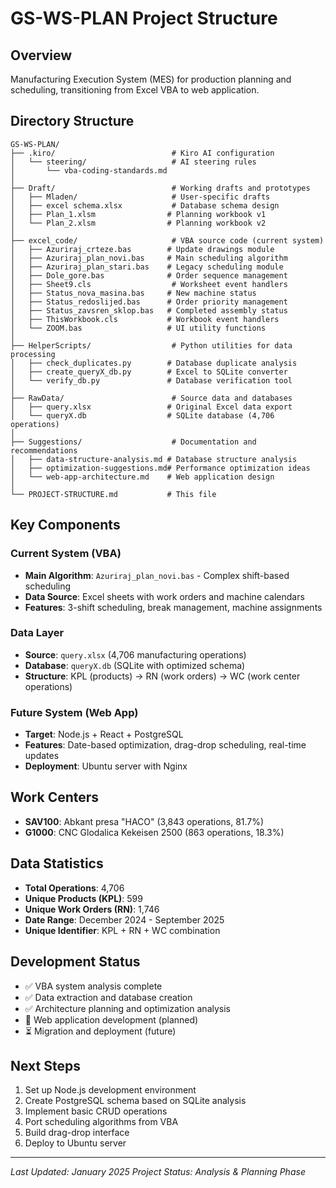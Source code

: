 # GS-WS-PLAN Project Structure

## Overview
Manufacturing Execution System (MES) for production planning and scheduling, transitioning from Excel VBA to web application.

## Directory Structure

```
GS-WS-PLAN/
├── .kiro/                          # Kiro AI configuration
│   └── steering/                   # AI steering rules
│       └── vba-coding-standards.md
│
├── Draft/                          # Working drafts and prototypes
│   ├── Mladen/                     # User-specific drafts
│   ├── excel schema.xlsx           # Database schema design
│   ├── Plan_1.xlsm                # Planning workbook v1
│   └── Plan_2.xlsm                # Planning workbook v2
│
├── excel_code/                     # VBA source code (current system)
│   ├── Azuriraj_crteze.bas        # Update drawings module
│   ├── Azuriraj_plan_novi.bas     # Main scheduling algorithm
│   ├── Azuriraj_plan_stari.bas    # Legacy scheduling module
│   ├── Dole_gore.bas              # Order sequence management
│   ├── Sheet9.cls                  # Worksheet event handlers
│   ├── Status_nova_masina.bas     # New machine status
│   ├── Status_redoslijed.bas      # Order priority management
│   ├── Status_zavsren_sklop.bas   # Completed assembly status
│   ├── ThisWorkbook.cls           # Workbook event handlers
│   └── ZOOM.bas                   # UI utility functions
│
├── HelperScripts/                  # Python utilities for data processing
│   ├── check_duplicates.py        # Database duplicate analysis
│   ├── create_queryX_db.py        # Excel to SQLite converter
│   └── verify_db.py               # Database verification tool
│
├── RawData/                        # Source data and databases
│   ├── query.xlsx                 # Original Excel data export
│   └── queryX.db                  # SQLite database (4,706 operations)
│
├── Suggestions/                    # Documentation and recommendations
│   ├── data-structure-analysis.md # Database structure analysis
│   ├── optimization-suggestions.md# Performance optimization ideas
│   └── web-app-architecture.md    # Web application design
│
└── PROJECT-STRUCTURE.md           # This file
```

## Key Components

### Current System (VBA)
- **Main Algorithm**: `Azuriraj_plan_novi.bas` - Complex shift-based scheduling
- **Data Source**: Excel sheets with work orders and machine calendars
- **Features**: 3-shift scheduling, break management, machine assignments

### Data Layer
- **Source**: `query.xlsx` (4,706 manufacturing operations)
- **Database**: `queryX.db` (SQLite with optimized schema)
- **Structure**: KPL (products) → RN (work orders) → WC (work center operations)

### Future System (Web App)
- **Target**: Node.js + React + PostgreSQL
- **Features**: Date-based optimization, drag-drop scheduling, real-time updates
- **Deployment**: Ubuntu server with Nginx

## Work Centers
- **SAV100**: Abkant presa "HACO" (3,843 operations, 81.7%)
- **G1000**: CNC Glodalica Kekeisen 2500 (863 operations, 18.3%)

## Data Statistics
- **Total Operations**: 4,706
- **Unique Products (KPL)**: 599
- **Unique Work Orders (RN)**: 1,746
- **Date Range**: December 2024 - September 2025
- **Unique Identifier**: KPL + RN + WC combination

## Development Status
- ✅ VBA system analysis complete
- ✅ Data extraction and database creation
- ✅ Architecture planning and optimization analysis
- 🔄 Web application development (planned)
- ⏳ Migration and deployment (future)

## Next Steps
1. Set up Node.js development environment
2. Create PostgreSQL schema based on SQLite analysis
3. Implement basic CRUD operations
4. Port scheduling algorithms from VBA
5. Build drag-drop interface
6. Deploy to Ubuntu server

---
*Last Updated: January 2025*
*Project Status: Analysis & Planning Phase*